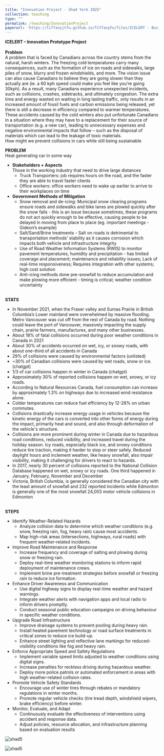 ```yaml
---
title: "Innovation Project - Shad York 2025"
collection: teaching
type: ""
permalink: /teaching/InnovationProject
paperurl: 'https://tiffanyjtfu.github.io/TiffanyFu/files/ICELERT - Business Plan.pdf'
---
```

**ICELERT – Innovation Prototype Project** 
<br><br>**Problem**
<br>A problem that is faced by Canadians across the country stems from the natural, harsh winters. The freezing cold temperatures carry many consequences, such as the formation of ice on roads and sidewalks, large piles of snow, blurry and frozen windshields, and more. The vision issue can also cause Canadians to believe they are going slower than they actually are (ie. a 60 kph speed could make you feel like you’re going 30kph). As a result, many Canadians experience unexpected incidents, such as collisions, crashes, sidetracks, and ultimately congestion. The extra time and energy wasted on waiting in long lasting traffic, only results in an increased amount of fossil fuels and carbon emissions being released, yet there is still a decrease in efficiency compared to warmer temperatures. These accidents caused by the cold winters also put unfortunate Canadians in a situation where they may have to a replacement for their source of transportation (e.g. a new car), leading to unnecessary expenses and negative environmental impacts that follow – such as the disposal of materials which can lead to the leakage of toxic materials. 
<br>How might we prevent collisions in cars while still being sustainable

**PROBLEM**
<br>Heat generating car in some way
* **Stakeholders + Aspects**
<br>Those in the working industry that need to drive large distances
  * Truck Transporters: job requires hours on the road, and the faster they are able to travel faster clients 
  * Office workers: office workers need to wake up earlier to arrive to their workplaces on time
* **Government Methods of Mitigation**
  * Snow removal and de-icing: Municipal snow clearing programs ensure roads and sidewalks and bike lanes are plowed quickly after the snow falls - this is an issue because sometimes, these programs do not act quickly enough to be effective, causing people to be delayed in moving from place to place (eg. important meetings - Gideon’s example)
   * Salt/Sand/Brine treatments - Salt on roads is detrimental to transportation methods’ stability as it causes corrosion which impacts both vehicle and infrastructure integrity
   * Use of Road Weather Information Systems (RWIS) to monitor pavement temperatures, humidity and precipitation - has limited coverage and placement; maintenance and reliability issues; Lack of real-time responsiveness; Requires integration with other systems; high cost solution
   * Anti-icing methods done pre-snowfall to reduce accumulation and make plowing more efficient - timing is critical; weather condition uncertainty

<br>**STATS**
* In November 2021, when the Fraser valley and Sumas Prairie in British Columbia’s Lower mainland were overwhelmed by massive flooding. Metro Vancouver was cut off from the rest of Canada by road. Nothing could leave the port of Vancouver, massively impacting the supply chain, prairie farmers, manufactures, and many other businesses.
* About 18% of fatal collisions occurred during poor weather conditions in Canada in 2021
* About 30% of accidents occurred on wet, icy, or snowy roads, with about one-third of all accidents in Canada
* 29% of collisions were caused by environmental factors (unlisted)
* ~30% of Canadian collisions were caused by wet roads, snow or ice. (chatgpt)
* 1/3 of car collisions happen in winter in Canada (chatgpt)
* Approximately 30% of reported collisions happen on wet, snowy, or icy roads.
* According to Natural Resources Canada, fuel consumption can increase by approximately 1.3% on highways due to increased wind resistance alone.
* Colder temperatures can reduce fuel efficiency by 12-28% on urban commutes.
* Collisions drastically increase energy usage in vehicles because the kinetic energy of the cars is converted into other forms of energy during the impact, primarily heat and sound, and also through deformation of the vehicle's structure.
* Collisions are more prominent during winter in Canada due to hazardous road conditions, reduced visibility, and increased travel during the holiday season. Icy roads, especially black ice, and snowy conditions reduce tire traction, making it harder to stop or steer safely. Reduced daylight hours and inclement weather, like heavy snowfall, also impair visibility, making it challenging for drivers to react to hazards.
* In 2017, nearly 30 percent of collisions reported to the National Collision Database happened on wet, snowy or icy roads. One third happened in January, February, November and December
* Victoria, British Columbia, is generally considered the Canadian city with the least amount of snowfall and 232 reported incidents while Edmonton is generally one of the most snowfall 24,003 motor vehicle collisions in Edmonton

<br>**STEPS**
* Identify Weather-Related Hazards
  * Analyze collision data to determine which weather conditions (e.g. snow, freezing rain, fog, heavy rain) cause most accidents.
  * Map high-risk areas (intersections, highways, rural roads) with frequent weather-related incidents.
* Improve Road Maintenance and Response
  * Increase frequency and coverage of salting and plowing during snow or freezing rain.
  * Deploy real-time weather monitoring stations to inform rapid deployment of maintenance crews.
  * Implement brine pre-treatment strategies before snowfall or freezing rain to reduce ice formation.
* Enhance Driver Awareness and Communication
  * Use digital highway signs to display real-time weather and hazard warnings.
  * Integrate weather alerts with navigation apps  and local radio to inform drivers promptly.
  * Conduct seasonal public education campaigns on driving behaviour in specific weather conditions.
* Upgrade Road Infrastructure
  * Improve drainage systems to prevent pooling during heavy rain.
  * Install heated pavement technology or road surface treatments in critical zones to reduce ice build-up.
  * Enhance street lighting and reflective lane markings for reduced-visibility conditions like fog and heavy rain.
* Enforce Appropriate Speed and Safety Regulations
  * Implement variable speed limits adjusted to weather conditions using digital signs.
  * Increase penalties for reckless driving during hazardous weather.
  * Deploy more police patrols or automated enforcement in areas with high weather-related collision rates.
* Promote Vehicle Safety Standards
  * Encourage use of winter tires through rebates or mandatory regulations in winter months.
  * Promote regular vehicle checks (tire tread depth, windshield wipers, brake efficiency) before winter.
* Monitor, Evaluate, and Adapt
  * Continuously evaluate the effectiveness of interventions using accident and response data.
  * Adjust policies, resource allocation, and infrastructure planning based on evaluation results

![shad5](https://tiffanyjtfu.github.io/TiffanyFu/images/shadproject1.png)

![shad5](https://tiffanyjtfu.github.io/TiffanyFu/images/shad5.jpg)







